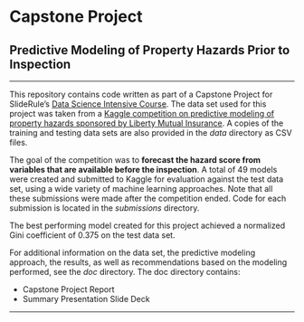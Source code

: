 # Capstone Project
## Predictive Modeling of Property Hazards Prior to Inspection

****

This repository contains code written as part of a Capstone Project for SlideRule’s [Data Science Intensive Course](https://www.mysliderule.com/workshops/data-science-intensive/). The data set used for this project was taken from a [Kaggle competition on predictive modeling of property hazards sponsored by Liberty Mutual Insurance](https://www.kaggle.com/c/liberty-mutual-group-property-inspection-prediction). A copies of the training and testing data sets are also provided in the *data* directory as CSV files.

The goal of the competition was to **forecast the hazard score from variables that are available before the inspection**. A total of 49 models were created and submitted to Kaggle for evaluation against the test data set, using a wide variety of machine learning approaches. Note that all these submissions were made after the competition ended. Code for each submission is located in the *submissions* directory. 

The best performing model created for this project achieved a normalized Gini coefficient of 0.375 on the test data set.

For additional information on the data set, the predictive modeling approach, the results, as well as recommendations based on the modeling performed, see the *doc* directory. The doc directory contains:
* Capstone Project Report
* Summary Presentation Slide Deck 

****



